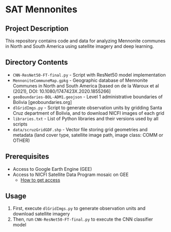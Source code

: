 # SAT Mennonites

## Project Description
This repository contains code and data for analyzing Mennonite communes in North and South America using satellite imagery and deep learning.

## Directory Contents

- `CNN-ResNet50-FT-final.py` - Script with ResNet50 model implementation
- `MennoniteCommuneMap.gpkg` - Geographic database of Mennonite Communes in North and South America [based on de la Waroux et al (2021), DOI: 10.1080/1747423X.2020.1855266]
- `geoBoundaries-BOL-ADM1.geojson` - Level 1 administrative boundaries of Bolivia [geoboundaries.org]
- `dlGridImgs.py` - Script to generate observation units by gridding Santa Cruz department of Bolivia, and to download NICFI images of each grid
- `libraries.txt` - List of Python libraries and their versions used by all scripts
- `data/scruzGridGDF.shp` - Vector file storing grid geometries and metadata (land cover type, satellite image path, image class: COMM or OTHER)

## Prerequisites

- Access to Google Earth Engine (GEE)
- Access to NICFI Satellite Data Program mosaic on GEE
  - [How to get access](https://developers.planet.com/docs/integrations/gee/nicfi/)

## Usage

1. First, execute `dlGridImgs.py` to generate observation units and download satellite imagery
2. Then, run `CNN-ResNet50-FT-final.py` to execute the CNN classifier model
